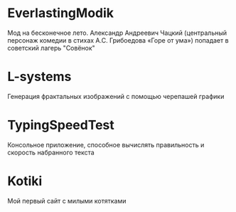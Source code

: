 # EverlastingModik
Мод на бесконечное лето. Александр Андреевич Чацкий (центральный персонаж комедии в стихах А.С. Грибоедова «Горе от ума») попадает в советский лагерь "Совёнок"
# L-systems 
Генерация фрактальных изображений с помощью черепашей графики
# TypingSpeedTest 
Консольное приложение, способное вычислять правильность и скорость набранного текста
# Kotiki 
Мой первый сайт с милыми котятками
